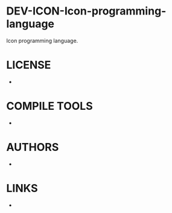 DEV-ICON-Icon-programming-language
==================================

Icon programming language. 


LICENSE
===============
* 

COMPILE TOOLS
===============
* 

AUTHORS
===============
* 

LINKS
===============
* 
